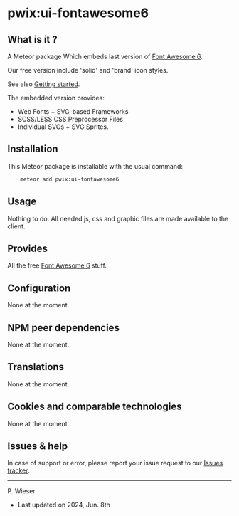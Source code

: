 # pwix:ui-fontawesome6

## What is it ?

A Meteor package Which embeds last version of [Font Awesome 6](https://fontawesome.com/).

Our free version include 'solid' and 'brand' icon styles.

See also [Getting started](https://fontawesome.com/how-to-use/on-the-web/setup/getting-started).

The embedded version provides:

- Web Fonts + SVG-based Frameworks
- SCSS/LESS CSS Preprocessor Files
- Individual SVGs + SVG Sprites.

## Installation

This Meteor package is installable with the usual command:

```sh
    meteor add pwix:ui-fontawesome6
```

## Usage

Nothing to do. All needed js, css and graphic files are made available to the client.

## Provides

All the free [Font Awesome 6](https://fontawesome.com/) stuff.

## Configuration

None at the moment.

## NPM peer dependencies

None at the moment.

## Translations

None at the moment.

## Cookies and comparable technologies

None at the moment.

## Issues & help

In case of support or error, please report your issue request to our [Issues tracker](https://github.com/trychlos/pwix-ui-fontawesome6/issues).

---
P. Wieser
- Last updated on 2024, Jun. 8th
